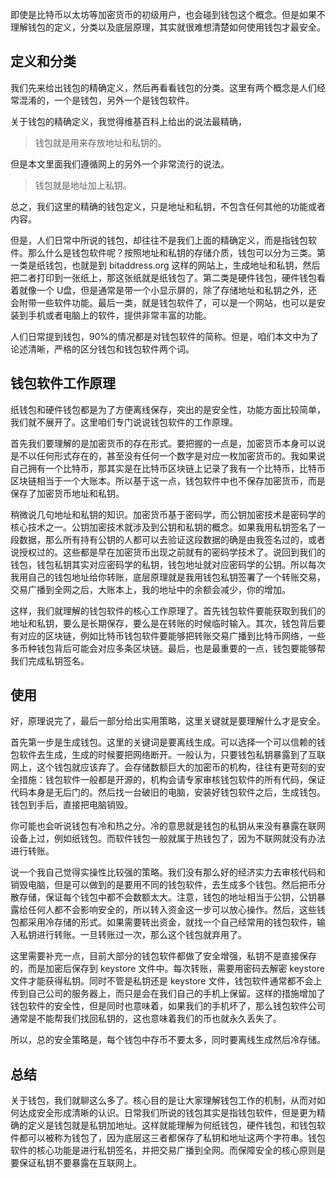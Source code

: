 即使是比特币以太坊等加密货币的初级用户，也会碰到钱包这个概念。但是如果不理解钱包的定义，分类以及底层原理，其实就很难想清楚如何使用钱包才最安全。

## 定义和分类

我们先来给出钱包的精确定义，然后再看看钱包的分类。这里有两个概念是人们经常混淆的，一个是钱包，另外一个是钱包软件。

关于钱包的精确定义，我觉得维基百科上给出的说法最精确，

> 钱包就是用来存放地址和私钥的。

但是本文里面我们遵循网上的另外一个非常流行的说法。

> 钱包就是地址加上私钥。

总之，我们这里的精确的钱包定义，只是地址和私钥，不包含任何其他的功能或者内容。

但是，人们日常中所说的钱包，却往往不是我们上面的精确定义，而是指钱包软件。那么什么是钱包软件呢？按照地址和私钥的存储介质，钱包可以分为三类。第一类是纸钱包，也就是到 bitaddress.org 这样的网站上，生成地址和私钥，然后把二者打印到一张纸上，那这张纸就是纸钱包了。第二类是硬件钱包，硬件钱包看着就像一个 U盘，但是通常是带一个小显示屏的，除了存储地址和私钥之外，还会附带一些软件功能。最后一类，就是钱包软件了，可以是一个网站，也可以是安装到手机或者电脑上的软件，提供非常丰富的功能。

人们日常提到钱包，90%的情况都是对钱包软件的简称。但是，咱们本文中为了论述清晰，严格的区分钱包和钱包软件两个词。

## 钱包软件工作原理

纸钱包和硬件钱包都是为了方便离线保存，突出的是安全性，功能方面比较简单，我们就不展开了。这里咱们专门说说钱包软件的工作原理。

首先我们要理解的是加密货币的存在形式。要把握的一点是，加密货币本身可以说是不以任何形式存在的，甚至没有任何一个数字是对应一枚加密货币的。我如果说自己拥有一个比特币，那其实是在比特币区块链上记录了我有一个比特币，比特币区块链相当于一个大账本。所以基于这一点，钱包软件中也不保存加密货币，而是保存了加密货币地址和私钥。

稍微说几句地址和私钥的知识。加密货币基于密码学，而公钥加密技术是密码学的核心技术之一。公钥加密技术就涉及到公钥和私钥的概念。如果我用私钥签名了一段数据，那么所有持有公钥的人都可以去验证这段数据的确是由我签名过的，或者说授权过的。这些都是早在加密货币出现之前就有的密码学技术了。说回到我们的钱包，钱包私钥其实对应密码学的私钥，钱包地址就对应密码学的公钥。所以每次我用自己的钱包地址给你转账，底层原理就是我用钱包私钥签署了一个转账交易，交易广播到全网之后，大账本上，我的地址中的余额会减少，你的增加。

这样，我们就理解的钱包软件的核心工作原理了。首先钱包软件要能获取到我们的地址和私钥，要么是长期保存，要么是在转账的时候临时输入。其次，钱包背后要有对应的区块链，例如比特币钱包软件要能够把转账交易广播到比特币网络，一些多币种钱包背后可能会对应多条区块链。最后，也是最重要的一点，钱包要能够帮我们完成私钥签名。

## 使用

好，原理说完了，最后一部分给出实用策略，这里关键就是要理解什么才是安全。

首先第一步是生成钱包。这里的关键词是要离线生成。可以选择一个可以信赖的钱包软件去生成，生成的时候要把网络断开。一般认为，只要钱包私钥暴露到了互联网上，这个钱包就应该弃了。会存储数额巨大的加密币的机构，往往有更苛刻的安全措施：钱包软件一般都是开源的，机构会请专家审核钱包软件的所有代码，保证代码本身是无后门的。然后找一台破旧的电脑，安装好钱包软件之后，生成钱包。钱包到手后，直接把电脑销毁。

你可能也会听说钱包有冷和热之分。冷的意思就是钱包的私钥从来没有暴露在联网设备上过，例如纸钱包。而软件钱包一般就属于热钱包了，因为不联网就没有办法进行转账。

说一个我自己觉得实操性比较强的策略。我们没有那么好的经济实力去审核代码和销毁电脑，但是可以做到的是要用不同的钱包软件，去生成多个钱包。然后把币分散存储，保证每个钱包中都不会数额太大。注意，钱包的地址相当于公钥，公钥暴露给任何人都不会影响安全的，所以转入资金这一步可以放心操作。然后，这些钱包都采用冷存储的形式。如果需要转出资金，就找一个自己经常用的钱包软件，输入私钥进行转账。一旦转账过一次，那么这个钱包就弃用了。

这里需要补充一点，目前大部分的钱包软件都做了安全增强，私钥不是直接保存的，而是加密后保存到 keystore 文件中。每次转账，需要用密码去解密 keystore 文件才能获得私钥。同时不管是私钥还是 keystore 文件，钱包软件通常都不会上传到自己公司的服务器上，而只是会在我们自己的手机上保留。这样的措施增加了钱包软件的安全性，但是同时也意味着，如果我们的手机坏了，那么钱包软件公司通常是不能帮我们找回私钥的，这也意味着我们的币也就永久丢失了。

所以，总的安全策略是，每个钱包中存币不要太多，同时要离线生成然后冷存储。

## 总结

关于钱包，我们就聊这么多了。核心目的是让大家理解钱包工作的机制，从而对如何达成安全形成清晰的认识。日常我们所说的钱包其实是指钱包软件，但是更为精确的定义是钱包就是私钥加地址。这样就能理解为何纸钱包，硬件钱包，和钱包软件都可以被称为钱包了，因为底层这三者都保存了私钥和地址这两个字符串。钱包软件的核心功能是进行私钥签名，并把交易广播到全网。而保障安全的核心原则是要保证私钥不要暴露在互联网上。
